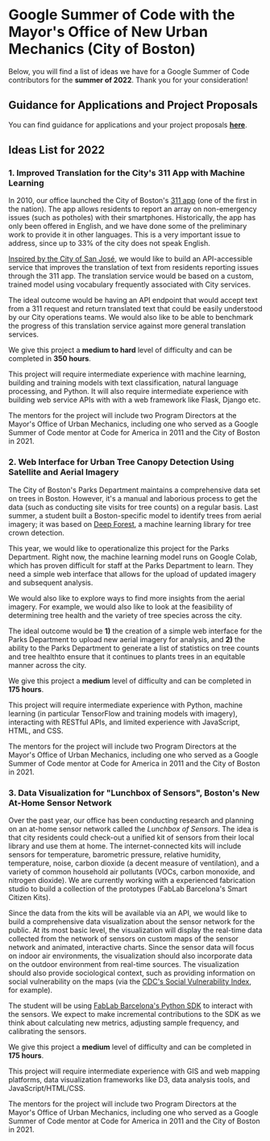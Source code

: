 # Google Summer of Code with the Mayor's Office of New Urban Mechanics (City of Boston)

Below, you will find a list of ideas we have for a Google Summer of Code contributors for the **summer of 2022**. Thank you for your consideration!

## Guidance for Applications and Project Proposals

You can find guidance for applications and your project proposals **[here](https://monum.github.io/gsoc-2022/guidance)**.

## Ideas List for 2022

### 1. Improved Translation for the City's 311 App with Machine Learning

In 2010, our office launched the City of Boston's [311 app](https://311.boston.gov/) (one of the first in the nation). The app allows residents to report an array on non-emergency issues (such as potholes) with their smartphones. Historically, the app has only been offered in English, and we have done some of the preliminary work to provide it in other languages. This is a very important issue to address, since up to 33% of the city does not speak English.

[Inspired by the City of San José](https://medium.com/swlh/better-language-translation-through-machine-learning-everything-i-wish-i-knew-6-months-ago-8fa212fb1731), we would like to build an API-accessible service that improves the translation of text from residents reporting issues through the 311 app. The translation service would be based on a custom, trained model using vocabulary frequently associated with City services. 

The ideal outcome would be having an API endpoint that would accept text from a 311 request and return translated text that could be easily understood by our City operations teams. We would also like to be able to benchmark the progress of this translation service against more general translation services.

We give this project a **medium to hard** level of difficulty and can be completed in **350 hours**.

This project will require intermediate experience with machine learning, building and training models with text classification, natural language processing, and Python. It will also require intermediate experience with building web service APIs with with a web framework like Flask, Django etc.

The mentors for the project will include two Program Directors at the Mayor's Office of Urban Mechanics, including one who served as a Google Summer of Code mentor at Code for America in 2011 and the City of Boston in 2021.

###  2. Web Interface for Urban Tree Canopy Detection Using Satellite and Aerial Imagery

The City of Boston's Parks Department maintains a comprehensive data set on trees in Boston. However, it's a manual and laborious process to get the data (such as  conducting site visits for tree counts) on a regular basis. Last summer, a student built a Boston-specific model to identify trees from aerial imagery; it was based on [Deep Forest](https://github.com/weecology/DeepForest), a machine learning library for tree crown detection. 

This year, we would like to operationalize this project for the Parks Department. Right now, the machine learning model runs on Google Colab, which has proven difficult for staff at the Parks Department to learn. They need a simple web interface that allows for the upload of updated imagery and subsequent analysis.

We would also like to explore ways to find more insights from the aerial imagery. For example, we would also like to look at the feasibility of determining tree health and the variety of tree species across the city.

The ideal outcome would be **1)** the creation of a simple web interface for the Parks Department to upload new aerial imagery for analysis, and **2)** the ability to the Parks Department to generate a list of statistics on tree counts and tree healthto ensure that it continues to plants trees in an equitable manner across the city.

We give this project a **medium** level of difficulty and can be completed in **175 hours**.

This project will require intermediate experience with Python, machine learning (in particular TensorFlow and training models with imagery), interacting with RESTful APIs, and limited experience with JavaScript, HTML, and CSS.

The mentors for the project will include two Program Directors at the Mayor's Office of Urban Mechanics, including one who served as a Google Summer of Code mentor at Code for America in 2011 and the City of Boston in 2021.

### 3. Data Visualization for "Lunchbox of Sensors", Boston's New At-Home Sensor Network

Over the past year, our office has been conducting research and planning on an at-home sensor network called the *Lunchbox of Sensors*. The idea is that city residents could check-out a unified kit of sensors from their local library and use them at home. The internet-connected kits will include sensors for temperature, barometric pressure, relative humidity, temperature, noise, carbon dioxide (a decent measure of ventilation), and a variety of common household air pollutants (VOCs, carbon monoxide, and nitrogen dioxide). We are currently working with a experienced fabrication studio to build a collection of the prototypes (FabLab Barcelona's Smart Citizen Kits). 

Since the data from the kits will be available via an API, we would like to build a comprehensive data visualization about the sensor network for the public. At its most basic level, the visualization will display the real-time data collected from the network of sensors on custom maps of the sensor network and animated, interactive charts. Since the sensor data will focus on indoor air environments, the visualization should also incorporate data on the outdoor environment from real-time sources. The visualization should also provide sociological context, such as providing information on social vulnerability on the maps (via the [CDC's Social Vulnerability Index](https://www.atsdr.cdc.gov/placeandhealth/svi/index.html), for example).

The student will be using [FabLab Barcelona's Python SDK](https://github.com/fablabbcn/smartcitizen-data) to interact with the sensors. We expect to make incremental contributions to the SDK as we think about calculating new metrics, adjusting sample frequency, and calibrating the sensors.

We give this project a **medium** level of difficulty and can be completed in **175 hours**.

This project will require intermediate experience with GIS and web mapping platforms, data visualization frameworks like D3, data analysis tools, and JavaScript/HTML/CSS.

The mentors for the project will include two Program Directors at the Mayor's Office of Urban Mechanics, including one who served as a Google Summer of Code mentor at Code for America in 2011 and the City of Boston in 2021.
